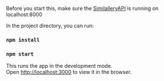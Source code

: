 Before you start this, make sure the [SimilalleryAPI](https://github.com/siangi/SimilalleryAPI) is running on localhost:8000

In the project directory, you can run:

### `npm install`

### `npm start`

This runs the app in the development mode.\
Open [http://localhost:3000](http://localhost:3000) to view it in the browser.

